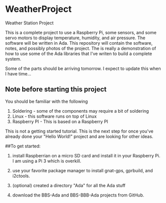 # WeatherProject
Weather Station Project

This is a complete project to use a Raspberry Pi, some sensors, and some servo motors to display temperature, humidity,
and air pressure.  The software will be written in Ada.  This repository will contain the software, notes, and possibly photos of the project.  The is really a demonstration of how to use some of the Ada libraries that I've writen to build a complete system.


Some of the parts should be arriving tomorrow.  I expect to update this when I have time...

## Note before starting this project
You should be familiar with the following

1. Soldering - some of the components may require a bit of soldering
2. Linux - this software runs on top of Linux
3. Raspberry PI - This is based on a Raspberry PI

This is not a getting started tutorial.  This is the next step for once you've already done your "Hello World!" project and are looking for other ideas.

##To get started:

1. install Raspberrian on a micro SD card and install it in your Raspberry Pi.  I am using a Pi 3 which is overkill.

2. use your favorite package manager to install gnat-gps, gprbuild, and i2ctools.

3. (optional) created a directory "Ada" for all the Ada stuff

4. download the BBS-Ada and BBS-BBB-Ada projects from GitHub.
